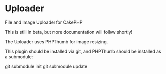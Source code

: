 # Uploader
File and Image Uploader for CakePHP

This is still in beta, but more documentation will follow shortly!

The Uploader uses PHPThumb for image resizing.

This plugin should be installed via git, and PHPThumb should be installed as a submodule:

git submodule init
git submodule update